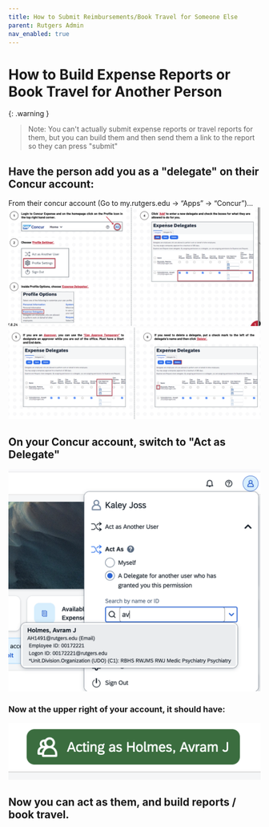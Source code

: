 ```yaml
---
title: How to Submit Reimbursements/Book Travel for Someone Else
parent: Rutgers Admin
nav_enabled: true 
---
```


# How to Build Expense Reports or Book Travel for Another Person
{: .warning } 
> Note:
You can't actually submit expense reports or travel reports for them, but you can build them and then send them a link to the report so they can press "submit" 


## Have the person add you as a "delegate" on their Concur account:
From their concur account (Go to my.rutgers.edu -> “Apps” -> “Concur”)...
![1](concur/adding-del-1.png)
![2](concur/adding-del-2.png)


## On your Concur account, switch to "Act as Delegate"
![delegate](concur/delegate.png)

### Now at the upper right of your account, it should have:
![acting](concur/acting-as.png)

## Now you can act as them, and build reports / book travel. 